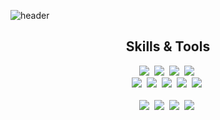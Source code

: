 ![header](https://capsule-render.vercel.app/api?type=waving&color=gradient&height=300&section=header&text=Hola!%20Seungjun's%20GitHub%20)

<div align="center">

<h2 tabindex="-1" class="heading-element" dir="auto">Skills & Tools</h2>

</div>

<div align="center">
  <img src="https://img.shields.io/badge/Java-000000?style=flat-square&logo=Java&logoColor=white"/>&nbsp;
  <img src="https://img.shields.io/badge/Spring-000000?style=flat-square&logo=Spring&logoColor=white"/>&nbsp;
  <img src="https://img.shields.io/badge/Spring JPA-000000?style=flat-square&logo=Spring-JPA&logoColor=white"/>&nbsp;
  <img src="https://img.shields.io/badge/Spring Security-000000?style=flat-square&logo=springsecurity&logoColor=white"/>&nbsp;
</div>

<div align="center">
  <img src="https://img.shields.io/badge/Dart-000000?style=flat-square&logo=Dart&logoColor=white"/>&nbsp;
  <img src="https://img.shields.io/badge/flutter-000000?style=flat-square&logo=flutter&logoColor=white"/>&nbsp;
  <img src="https://img.shields.io/badge/postgresql-000000?style=flat-square&logo=postgresql&logoColor=white"/>&nbsp;
  <img src="https://img.shields.io/badge/redis-000000?style=flat-square&logo=redis&logoColor=white"/>&nbsp;
  <img src="https://img.shields.io/badge/Docker-000000?style=flat-square&logo=Docker&logoColor=white"/>&nbsp;
</div>&nbsp&nbsp

<div align="center">
  <img src="https://img.shields.io/badge/macos-707070?style=flat-square&logo=macos&logoColor=white"/>&nbsp;
  <img src="https://img.shields.io/badge/intellijidea-707070?style=flat-square&logo=intellijidea&logoColor=white"/>&nbsp;
  <img src="https://img.shields.io/badge/github-707070?style=flat-square&logo=github&logoColor=white"/>&nbsp;
  <img src="https://img.shields.io/badge/notion-707070?style=flat-square&logo=notion&logoColor=white"/>&nbsp;
</div>





<!--
**ZeroZoa/ZeroZoa** is a ✨ _special_ ✨ repository because its `README.md` (this file) appears on your GitHub profile.

Here are some ideas to get you started:

- 🔭 I’m currently working on ...
- 🌱 I’m currently learning ...
- 👯 I’m looking to collaborate on ...
- 🤔 I’m looking for help with ...
- 💬 Ask me about ...
- 📫 How to reach me: ...
- 😄 Pronouns: ...
- ⚡ Fun fact: ...
-->
